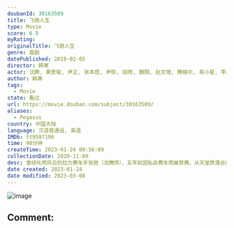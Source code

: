 ```yaml
---
doubanId: 30163509
title: 飞驰人生
type: Movie
score: 6.9
myRating: 
originalTitle: 飞驰人生
genre: 喜剧
datePublished: 2019-02-05
director: 韩寒
actor: 沈腾, 黄景瑜, 尹正, 张本煜, 尹昉, 田雨, 魏翔, 赵文瑄, 腾格尔, 易小星, 李庆誉, 高华阳, 刘帅良, 李玲玉, 何穗, 潘晓婷, 田原, 李春嫒, 冯绍峰, 王睿, 李微, 李兵, 刘丁菡, 范高翔, 徐才根, 沈南
author: 韩寒
tags:
  - Movie
state: 看过
url: https://movie.douban.com/subject/30163509/
aliases:
  - Pegasus
country: 中国大陆
language: 汉语普通话, 英语
IMDb: tt9597190
time: 98分钟
createTime: 2023-01-24 00:56:09
collectionDate: 2020-11-09
desc: 曾经叱咤风云的拉力赛车手张驰（沈腾饰），五年前因私自赛车而被禁赛。从天堂跌落谷底，张驰饱尝生活的艰辛。他忍辱负重，洗心革面，终于争取到了解禁的判决。在此之后，他重新找到亲如兄弟的领航员孙宇强（尹正...
date created: 2023-01-24
date modified: 2023-03-08
---
```


![image](p2542973862.jpg)

Comment:
---
